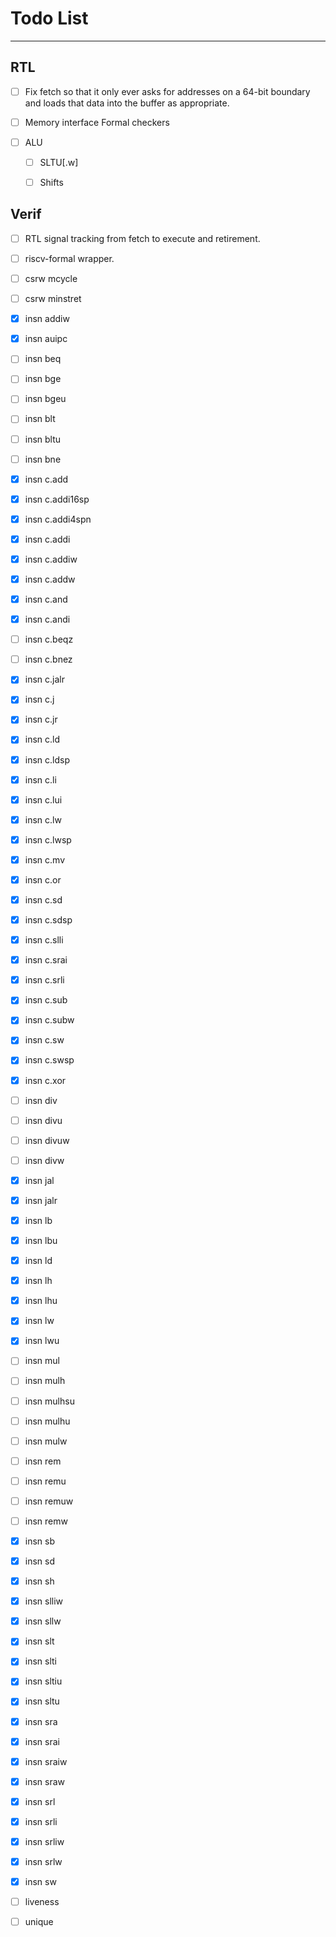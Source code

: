 
# Todo List

---

## RTL

- [ ] Fix fetch so that it only ever asks for addresses on a 64-bit boundary
      and loads that data into the buffer as appropriate.

- [ ] Memory interface Formal checkers

- [ ] ALU

  - [ ] SLTU[.w]

  - [ ] Shifts

## Verif

- [ ] RTL signal tracking from fetch to execute and retirement.

- [ ] riscv-formal wrapper.

- [ ] csrw mcycle
- [ ] csrw minstret
- [x] insn addiw
- [x] insn auipc
- [ ] insn beq
- [ ] insn bge
- [ ] insn bgeu
- [ ] insn blt
- [ ] insn bltu
- [ ] insn bne
- [x] insn c.add
- [x] insn c.addi16sp
- [x] insn c.addi4spn
- [x] insn c.addi
- [x] insn c.addiw
- [x] insn c.addw
- [x] insn c.and
- [x] insn c.andi
- [ ] insn c.beqz
- [ ] insn c.bnez
- [x] insn c.jalr
- [x] insn c.j
- [x] insn c.jr
- [x] insn c.ld
- [x] insn c.ldsp
- [x] insn c.li
- [x] insn c.lui
- [x] insn c.lw
- [x] insn c.lwsp
- [x] insn c.mv
- [x] insn c.or
- [x] insn c.sd
- [x] insn c.sdsp
- [x] insn c.slli
- [x] insn c.srai
- [x] insn c.srli
- [x] insn c.sub
- [x] insn c.subw
- [x] insn c.sw
- [x] insn c.swsp
- [x] insn c.xor
- [ ] insn div
- [ ] insn divu
- [ ] insn divuw
- [ ] insn divw
- [x] insn jal
- [x] insn jalr
- [x] insn lb
- [x] insn lbu
- [x] insn ld
- [x] insn lh
- [x] insn lhu
- [x] insn lw
- [x] insn lwu
- [ ] insn mul
- [ ] insn mulh
- [ ] insn mulhsu
- [ ] insn mulhu
- [ ] insn mulw
- [ ] insn rem
- [ ] insn remu
- [ ] insn remuw
- [ ] insn remw
- [x] insn sb
- [x] insn sd
- [x] insn sh
- [x] insn slliw
- [x] insn sllw
- [x] insn slt
- [x] insn slti
- [x] insn sltiu
- [x] insn sltu
- [x] insn sra
- [x] insn srai
- [x] insn sraiw
- [x] insn sraw
- [x] insn srl
- [x] insn srli
- [x] insn srliw
- [x] insn srlw
- [x] insn sw
- [ ] liveness
- [ ] unique

